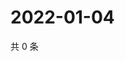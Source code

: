 # 2022-01-04

共 0 条

<!-- BEGIN WEIBO -->
<!-- 最后更新时间 Tue Jan 04 2022 07:12:06 GMT+0800 (China Standard Time) -->

<!-- END WEIBO -->
